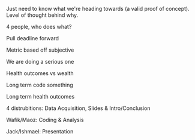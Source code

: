 Just need to know what we're heading towards (a valid proof of concept). Level of thought behind why.

4 people, who does what?

Pull deadline forward

Metric based off subjective

We are doing a serious one

Health outcomes vs wealth

Long term code something

Long term health outcomes

4 distrubitions: Data Acquisition, Slides & Intro/Conclusion

Wafik/Maoz: Coding & Analysis

Jack/Ishmael: Presentation

